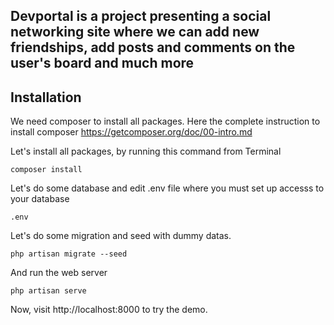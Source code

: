 ## Devportal is a project presenting a social networking site where we can add new friendships, add posts and comments on the user's board and much more

## Installation

We need composer to install all packages. Here the complete instruction to install composer https://getcomposer.org/doc/00-intro.md

Let's install all packages, by running this command from Terminal
```
composer install
```
Let's do some database and edit .env file where you must set up accesss to your database
```
.env
```
Let's do some migration and seed with dummy datas.
```
php artisan migrate --seed
```
And run the web server
```
php artisan serve
```
Now, visit http://localhost:8000 to try the demo.
